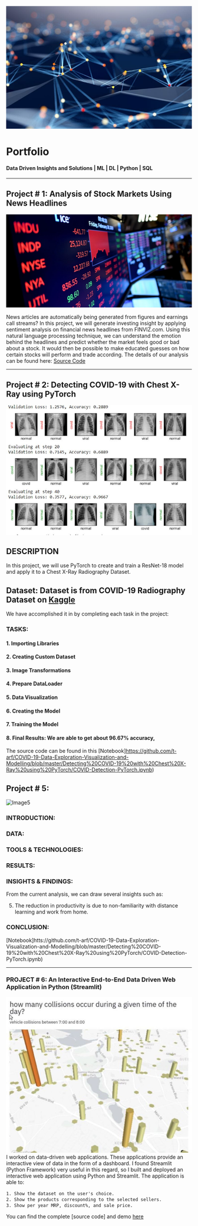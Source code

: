 ![Header](images/img.jpg)
---
# Portfolio
#### Data Driven Insights and Solutions | ML | DL | Python | SQL

---

## Project # 1: Analysis of Stock Markets Using News Headlines
![Image1](images/stock.jpg)

News articles are automatically being generated from figures and earnings call streams?
In this project, we will generate investing insight by applying sentiment analysis on financial news headlines 
from FINVIZ.com. Using this natural language processing technique, we can understand the emotion behind the headlines
and predict whether the market feels good or bad about a stock. It would then be possible to make educated guesses on 
how certain stocks will perform and trade according.
The details of our analysis can be found here: [Source Code](https://github.com/t-arf/NLP-Projects/blob/main/Sentiment%20Analysis%20of%20Stock%20Markets%20Using%20News%20Headlines/notebook.ipynb)

---
## Project # 2: Detecting COVID-19 with Chest X-Ray using PyTorch
![Image1](images/covid.jpg)
## DESCRIPTION

In this project, we will use PyTorch to create and train a ResNet-18 model and apply it to a Chest X-Ray Radiography Dataset.
## Dataset: Dataset is from COVID-19 Radiography Dataset on [Kaggle](https://www.kaggle.com/tawsifurrahman/covid19-radiography-database)

We have accomplished it in by completing each task in the project:
### TASKS: 
#### 1. Importing Libraries
#### 2. Creating Custom Dataset
#### 3. Image Transformations
#### 4. Prepare DataLoader
#### 5. Data Visualization
#### 6. Creating the Model
#### 7. Training the Model
#### 8. Final Results: We are able to get about 96.67% accuracy,

The source code can be found in this [Notebook]https://github.com/t-arf/COVID-19-Data-Exploration-Visualization-and-Modelling/blob/master/Detecting%20COVID-19%20with%20Chest%20X-Ray%20using%20PyTorch/COVID-Detection-PyTorch.ipynb)

## Project # 5:
![Image5]()

### INTRODUCTION:

### DATA:

### TOOLS & TECHNOLOGIES:

### RESULTS:

### INSIGHTS & FINDINGS:
From the current analysis, we can draw several insights such as:

  5. The reduction in productivity is due to non-familiarity with distance learning and work from home.

### CONCLUSION:
[Notebook]htts://github.com/t-arf/COVID-19-Data-Exploration-Visualization-and-Modelling/blob/master/Detecting%20COVID-19%20with%20Chest%20X-Ray%20using%20PyTorch/COVID-Detection-PyTorch.ipynb)

---




### PROJECT # 6: An Interactive End-to-End Data Driven Web Application in Python (Streamlit)
![Image 6](images/Capture.JPG)
I worked on data-driven web applications. These applications provide an interactive view of data in the form of a dashboard. I found Streamlit (Python Framework) very useful in this regard, so I built and deployed an interactive web application using Python and Streamlit. The application is able to:

    1. Show the dataset on the user's choice.
    2. Show the products corresponding to the selected sellers.
    3. Show per year MRP, discount%, and sale price.

You can find the complete [source code] and demo [here]() 
